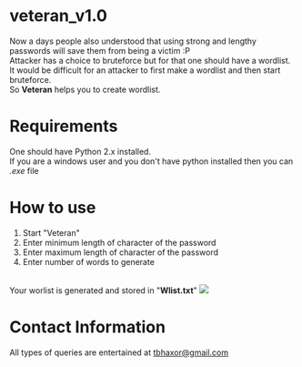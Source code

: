 # veteran_v1.0

Now a days people also understood that using strong and lengthy passwords will save them from being a victim :P
<br/>
Attacker has a choice to bruteforce but for that one should have a wordlist. It would be difficult for an attacker to first make a wordlist and then start bruteforce.
<br>So <b>Veteran</b> helps you to create wordlist.

# Requirements
One should have Python 2.x installed.
<br>If you are a windows user and you don't have python installed then you can <i>.exe</i> file

# How to use
<ol type=1>
<li>Start "Veteran"</li>
<li>Enter minimum length of character of the password</li>
<li>Enter maximum length of character of the password</li>
<li>Enter number of words to generate</li>
</ol>
<br>Your worlist is generated and stored in "<b>Wlist.txt</b>"
<img src="https://raw.githubusercontent.com/tbhaxor/veteran_v1.0/master/pic.JPG" >

# Contact Information

All types of queries are entertained at <a style="color:red;" href="mailto:tbhaxor@gmail.com">tbhaxor@gmail.com</a>
